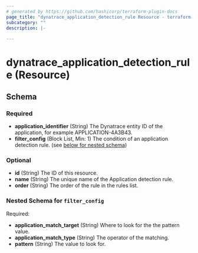```yaml
---
# generated by https://github.com/hashicorp/terraform-plugin-docs
page_title: "dynatrace_application_detection_rule Resource - terraform-provider-dynatrace"
subcategory: ""
description: |-
  
---
```


# dynatrace_application_detection_rule (Resource)





<!-- schema generated by tfplugindocs -->
## Schema

### Required

- **application_identifier** (String) The Dynatrace entity ID of the application, for example APPLICATION-4A3B43.
- **filter_config** (Block List, Min: 1) The condition of an application detection rule. (see [below for nested schema](#nestedblock--filter_config))

### Optional

- **id** (String) The ID of this resource.
- **name** (String) The unique name of the Application detection rule.
- **order** (String) The order of the rule in the rules list.

<a id="nestedblock--filter_config"></a>
### Nested Schema for `filter_config`

Required:

- **application_match_target** (String) Where to look for the the pattern value.
- **application_match_type** (String) The operator of the matching.
- **pattern** (String) The value to look for.


